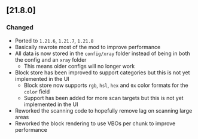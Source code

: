 ## [21.8.0]

### Changed

- Ported to `1.21.6`, `1.21.7`, `1.21.8`
- Basically rewrote most of the mod to improve performance
- All data is now stored in the `config/xray` folder instead of being in both the config and an `xray` folder
    - This means older configs will no longer work
- Block store has been improved to support categories but this is not yet implemented in the UI
  - Block store now supports `rgb`, `hsl`, `hex` and `0x` color formats for the `color` field
  - Support has been added for more scan targets but this is not yet implemented in the UI
- Reworked the scanning code to hopefully remove lag on scanning large areas
- Reworked the block rendering to use VBOs per chunk to improve performance

